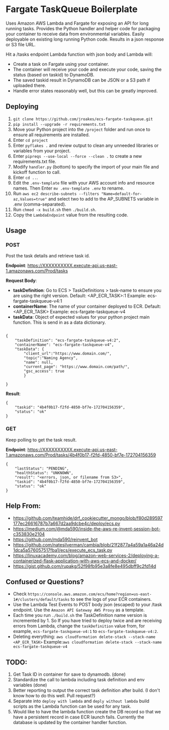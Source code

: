 # Fargate TaskQueue Boilerplate

Uses Amazon AWS Lambda and Fargate for exposing an API for long running tasks. Provides the Python handler and helper code for packaging your container to receive data from environmental variables.  Easily deployable on existing long running Python code.  Results in a json response or S3 file URL.

Hit a /tasks endpoint Lambda function with json body and Lambda will:
* Create a task on Fargate using your container.
* The container will receive your code and execute your code, saving the status (based on taskid) to DynamoDB.
* The saved taskid result in DynamoDB can be JSON or a S3 path if uploaded there.
* Handle error states reasonably well, but this can be greatly improved.


## Deploying

1. `git clone https://github.com/jroakes/ecs-fargate-taskqueue.git`
1. `pip install --upgrade -r requirements.txt`
1. Move your Python project into the `/project` folder and run once to ensure all requirements are installed.
1. Enter `cd project`
1. Enter `pyflakes .` and review output to clean any unneeded libraries or variables from your project.
1. Enter `pipreqs --use-local --force --clean .` to create a new requirements.txt file.
1. Modify `handler.py` (bottom) to specify the import of your main file and kickoff function to call.
1. Enter `cd ..`.
1. Edit the `.env-template` file with your AWS account info and resource names. Then Enter `mv .env-template .env` to rename.
1. Run `aws ec2 describe-subnets --filters "Name=default-for-az,Values=true"` and select two to add to the AP_SUBNETS variable in .env (comma-separated).
1. Run `chmod -x build.sh` then `./build.sh`.
1. Copy the `LambdaEndpoint` value from the resulting code.


## Usage

### POST
Post the task details and retrieve task id.

**Endpoint**: https://XXXXXXXXXX.execute-api.us-east-1.amazonaws.com/Prod/tasks

**Request Body**:

* **taskDefinition**: Go to ECS > TaskDefinitions > task-name to ensure you are using the right version. Default: <AP_ECR_TASK>:1 Example: ecs-fargate-taskqueue-v4:1
* **containerName**: The name of your container deployed to ECR.  Default: <AP_ECR_TASK> Example: ecs-fargate-taskqueue-v4
* **taskData**: Object of expected values for your python project main function.  This is send in as a data dictionary.

```

{
    "taskDefinition": "ecs-fargate-taskqueue-v4:2",
    "containerName": "ecs-fargate-taskqueue-v4",
    "taskData": {
    	"client_url":"https://www.domain.com/",
    	"topic":"Naming Agency",
    	"name": null,
    	"current_page": "https://www.domain.com/path/",
    	"gsc_access": true
    	}

}

```

**Result**:

```
{
    "taskid": "4b4f0b17-f2fd-4850-bf7e-172704156359",
    "status": "ok"
}
```



### GET
Keep polling to get the task result.

**Endpoint**: https://XXXXXXXXXX.execute-api.us-east-1.amazonaws.com/Prod/tasks/4b4f0b17-f2fd-4850-bf7e-172704156359

```
{
    "lastStatus": "PENDING",
    "healthStatus": "UNKNOWN",
    "result": "<errors, json, or filename from S3>",
    "taskid": "4b4f0b17-f2fd-4850-bf7e-172704156359",
    "status": "ok"
}
```



## Help From:

* https://github.com/teamhide/drf_cookiecutter_mongo/blob/f80d289597177ec26616787b7a667d2aa9dcbe4c/deploy/ecs.py
* https://medium.com/@mda590/inside-the-aws-re-invent-session-bot-c353830e2104
* https://github.com/mda590/reinvent_bot
* https://github.com/natesilverman/cambia/blob/21f2877a4a59a1a46a24d1dca5a576057517fba1/ecs/execute_ecs_task.py
* https://linuxacademy.com/blog/amazon-web-services-2/deploying-a-containerized-flask-application-with-aws-ecs-and-docker/
* https://gist.github.com/rupakg/52f98fb95e3a8fe8e495dbff9c2fd14d


## Confused or Questions?
* Check `https://console.aws.amazon.com/ecs/home?region=us-east-1#/clusters/default/tasks` to see the logs of your ECR containers.
* Use the Lambda Test Events to POST body json (escaped) to your /task endpoint. Use the `Amazon API Gateway AWS Proxy` as a template.
* Each time you run `./build.sh` the TaskDefinition name version is incremented by 1.  So If you have tried to deploy twice and are receiving errors from Lambda, change the `taskDefinition` value from, for example, `ecs-fargate-taskqueue-v4:1` to `ecs-fargate-taskqueue-v4:2`.
* Deleting everything: `aws cloudformation delete-stack --stack-name <AP_ECR_TASK>` Example:`aws cloudformation delete-stack --stack-name ecs-fargate-taskqueue-v4`


## TODO:
1. Get Task ID in container for save to dynamodb. (done)
1. Standardize the call to lambda including task definition and env variables (done)
1. Better reporting to output the correct task definition after build. (I don't know how to do this well.  Pull request?)
1. Separate into `deploy with lambda` and `deply without lambda` build scripts as the Lambda function can be used for any task.
1. Would like to have the lambda function create the DB record so that we have a persistent record in case ECR launch fails.  Currently the database is updated by the container handler function.
